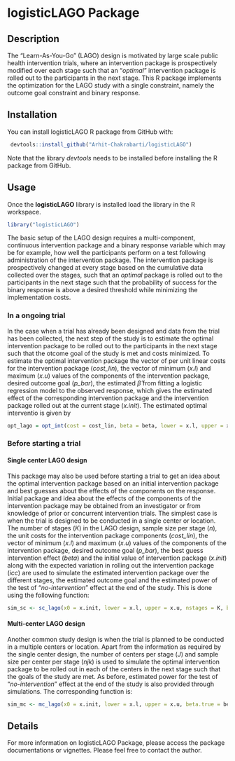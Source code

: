 logisticLAGO Package
================

## Description

The “Learn-As-You-Go” (LAGO) design is motivated by large scale public
health intervention trials, where an intervention package is
prospectively modified over each stage such that an “*optimal*”
intervention package is rolled out to the participants in the next
stage. This R package implements the optimization for the LAGO study
with a single constraint, namely the outcome goal constraint and binary
response.

## Installation

You can install logisticLAGO R package from GitHub with:

``` r
 devtools::install_github("Arhit-Chakrabarti/logisticLAGO")
```

Note that the library *devtools* needs to be installed before installing
the R package from GitHub.

## Usage

Once the **logisticLAGO** library is installed load the library in the R
workspace.

``` r
library("logisticLAGO")
```

The basic setup of the LAGO design requires a multi-component,
continuous intervention package and a binary response variable which may
be for example, how well the participants perform on a test following
administration of the intervention package. The intervention package is
prospectively changed at every stage based on the cumulative data
collected over the stages, such that an *optimal* package is rolled out
to the participants in the next stage such that the probability of
success for the binary response is above a desired threshold while
minimizing the implementation costs.

### In a ongoing trial

In the case when a trial has already been designed and data from the
trial has been collected, the next step of the study is to estimate the
optimal intervention package to be rolled out to the participants in the
next stage such that the otcome goal of the study is met and costs
minimized. To estimate the optimal intervention package the vector of
per unit linear costs for the intervention package (*cost\_lin*), the
vector of minimum (*x.l*) and maximum (*x.u*) values of the components
of the intervention package, desired outcome goal (*p\_bar*), the
estimated *β̂* from fitting a logistic regression model to the observed
response, which gives the estimated effect of the corresponding
intervention package and the intervention package rolled out at the
current stage (*x.init*). The estimated optimal interventio is given by

``` r
opt_lago = opt_int(cost = cost_lin, beta = beta, lower = x.l, upper = x.u, pstar = p_bar, starting.value = x.init)
```

### Before starting a trial

#### Single center LAGO design

This package may also be used before starting a trial to get an idea
about the optimal intervention package based on an initial intervention
package and best guesses about the effects of the components on the
response. Initial package and idea about the effects of the components
of the intervention package may be obtained from an investigator or from
knowledge of prior or concurrent intervention trials. The simplest case
is when the trial is designed to be conducted in a single center or
location. The number of stages (*K*) in the LAGO design, sample size per
stage (*n*), the unit costs for the intervention package components
(*cost\_lin*), the vector of minimum (*x.l*) and maximum (*x.u*) values
of the components of the intervention package, desired outcome goal
(*p\_bar*), the best guess intervention effect (*beta*) and the initial
value of intervention package (*x.init*) along with the expected
variation in rolling out the intervention package (*icc*) are used to
simulate the estimated intervention package over the different stages,
the estimated outcome goal and the estimated power of the test of
“*no-intervention*” effect at the end of the study. This is done using
the following function:

``` r
sim_sc <- sc_lago(x0 = x.init, lower = x.l, upper = x.u, nstages = K, beta.true = beta, sample.size = n, icc = icc, cost.vec = cost_lin, prob = p_bar, B = 100, intercept = TRUE)
```

#### Multi-center LAGO design

Another common study design is when the trial is planned to be conducted
in a multiple centers or location. Apart from the information as
required by the single center design, the number of centers per stage
(*J*) and sample size per center per stage (*njk*) is used to simulate
the optimal intervention package to be rolled out in each of the centers
in the next stage such that the goals of the study are met. As before,
estimated power for the test of “*no-intervention*” effect at the end of
the study is also provided through simulations. The corresponding
function is:

``` r
sim_mc <- mc_lago(x0 = x.init, lower = x.l, upper = x.u, beta.true = beta, nstages = K, centers = J, sample.size = njk, icc = 0.1, prob = p_bar, cost.vec = cost_lin)
```

## Details

For more information on logisticLAGO Package, please access the package
documentations or vignettes. Please feel free to contact the author.
